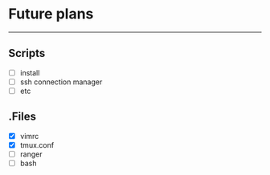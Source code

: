 # Future plans
--------------

## Scripts
- [ ] install
- [ ] ssh connection manager
- [ ] etc
## .Files
- [x] vimrc
- [x] tmux.conf
- [ ] ranger
- [ ] bash
